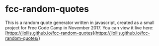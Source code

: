 # fcc-random-quotes

This is a random quote generator written in javascript, created as a small project for Free Code Camp in November 2017. You can view it live here: [https://jlollis.github.io/fcc-random-quotes](https://jlollis.github.io/fcc-random-quotes/)
